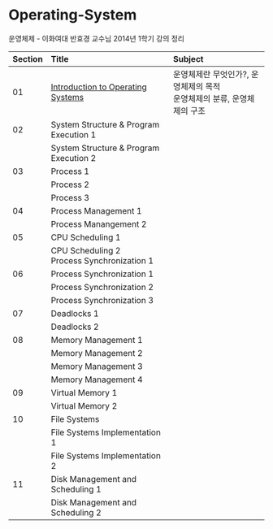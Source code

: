 # Operating-System
운영체제 - 이화여대 반효경 교수님 2014년 1학기 강의 정리

|Section|Title|Subject|
|:---|:---|:---|
|01|[Introduction to Operating Systems](IntroductionToOperatingSystems.md)|운영체제란 무엇인가?, 운영체제의 목적 <br/>운영체제의 분류, 운영체제의 구조|
|02|System Structure & Program Execution 1||
||System Structure & Program Execution 2||
|03|Process 1||
||Process 2||
||Process 3||
|04|Process Management 1||
||Process Manangement 2||
|05|CPU Scheduling 1||
||CPU Scheduling 2 <br/>Process Synchronization 1||
|06|Process Synchronization 1||
||Process Synchronization 2||
||Process Synchronization 3||
|07|Deadlocks 1|
||Deadlocks 2||
|08|Memory Management 1||
||Memory Management 2||
||Memory Management 3||
||Memory Management 4||
|09|Virtual Memory 1||
||Virtual Memory 2||
|10|File Systems||
||File Systems Implementation 1||
||File Systems Implementation 2||
|11|Disk Management and Scheduling 1||
||Disk Management and Scheduling 2||
